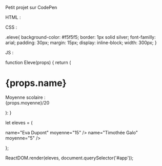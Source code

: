Petit projet sur CodePen


HTML :

<div id="app"></div>


CSS :

.eleve{
  background-color: #f5f5f5;
  border: 1px solid silver;
  font-familly: arial;
  padding: 30px;
  margin: 15px;
  display: inline-block;
  width: 300px;
}


JS :

function Eleve(props) {
  return (
  <div className="eleve">
    <h1>{props.name}</h1>
    <p>Moyenne scolaire : <br>{props.moyenne}/20</br> </p>
</div>):
}

let eleves = (
  <div>
    <Eleve> name="Eva Dupont" moyenne="15" />
    <Eleve> name="Timothée Galo" moyenne="5" />
  </div>
  
};

ReactDOM.render(eleves, document.querySelector('#app'));

